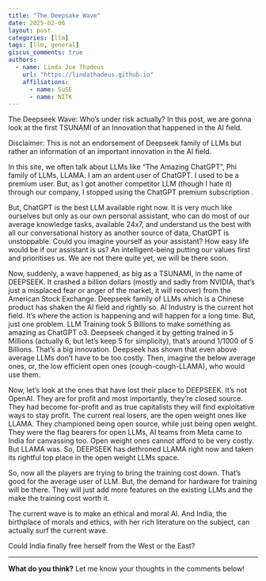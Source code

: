 ```yaml
---
title: "The Deepsake Wave"
date: 2025-02-06
layout: post
categories: [llm]
tags: [llm, general]
giscus_comments: true
authors:
  - name: Linda Joe Thadeus
    url: "https://lindathadeus.github.io"
    affiliations:
      - name: SuSE
      - name: NITK
---
```

The Deepseek Wave: Who’s under risk actually?
In this post, we are gonna look at the first TSUNAMI of an Innovation that happened in the AI field. 

Disclaimer: This is not an endorsement of Deepseek family of LLMs but rather an information of an important innovation in the AI field. 

In this site, we often talk about LLMs like “The Amazing ChatGPT”, Phi family of LLMs, LLAMA. I am an ardent user of ChatGPT. I used to be a premium user. But, as I got another competitor LLM (though I hate it) through our company, I stopped using the ChatGPT premium subscription . 

But, ChatGPT is the best LLM available right now. It is very much like ourselves but only as our own personal assistant, who can do most of our average knowledge tasks, available 24x7, and understand us the best with all our conversational history as another source of data, ChatGPT is unstoppable. Could you imagine yourself as your assistant? How easy life would be if our assistant is us? An intelligent-being putting our values first and prioritises us. We are not there quite yet, we will be there soon. 

Now, suddenly, a wave happened, as big as a TSUNAMI, in the name of DEEPSEEK. It crashed a billion dollars (mostly and sadly from NVIDIA, that’s just a misplaced fear or anger of the market, it will recover) from the American Stock Exchange. Deepseek family of LLMs which is a Chinese product has shaken the AI field and rightly so. AI Industry is the current hot field. It’s where the action is happening and will happen for a long time. But, just one problem. LLM Training took 5 Billions to make something as amazing as ChatGPT o3. Deepseek changed it by getting trained in 5 Millions (actually 6, but let’s keep 5 for simplicity), that’s around 1/1000 of 5 Billions. That’s a big innovation. Deepseek has shown that even above average LLMs don’t have to be too costly. Then, imagine the below average ones, or, the low efficient open ones (cough-cough-LLAMA), who would use them.

Now, let’s look at the ones that have lost their place to DEEPSEEK. It’s not OpenAI. They are for profit and most importantly, they’re closed source. They had become for-profit and as true capitalists they will find exploitative ways to stay profit. The current real losers, are the open weight ones like LLAMA. They championed being open source, while just being open weight. They were the flag bearers for open LLMs, AI teams from Meta came to India for canvassing too. Open weight ones cannot afford to be very costly. But LLAMA was. So, DEEPSEEK has dethroned LLAMA right now and taken its rightful top place in the open weight LLMs space.

So, now all the players are trying to bring the training cost down. That’s good for the average user of LLM. But, the demand for hardware for training will be there. They will just add more features on the existing LLMs and the make the training cost worth it.

The current wave is to make an ethical and moral AI. And India, the birthplace of morals and ethics, with her rich literature on the subject, can actually surf the current wave. 

Could India finally free herself from the West or the East?

---

**What do you think?** Let me know your thoughts in the comments below!
